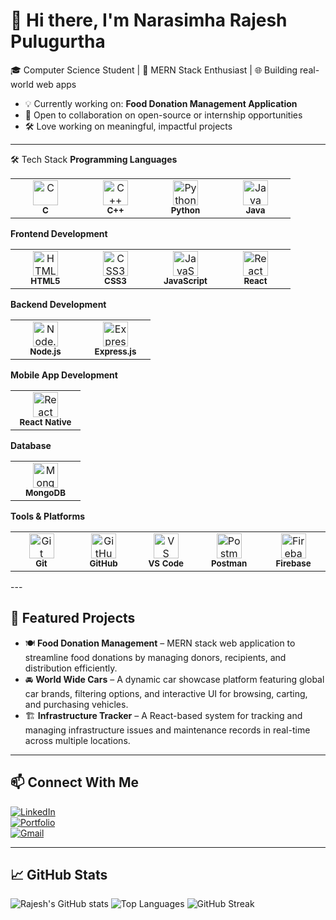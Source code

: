 # 👋 Hi there, I'm Narasimha Rajesh Pulugurtha

🎓 Computer Science Student |
🚀 MERN Stack Enthusiast | 🌐 Building real-world web apps  
- 💡 Currently working on: **Food Donation Management Application**
- 🤝 Open to collaboration on open-source or internship opportunities
- 🛠️ Love working on meaningful, impactful projects
---

🛠️ Tech Stack
**Programming Languages**
<table> <tr> <td align="center" width="96"> <img src="https://cdn.jsdelivr.net/gh/devicons/devicon/icons/c/c-original.svg" width="40" alt="C" /><br><sub><b>C</b></sub> </td> <td align="center" width="96"> <img src="https://cdn.jsdelivr.net/gh/devicons/devicon/icons/cplusplus/cplusplus-original.svg" width="40" alt="C++" /><br><sub><b>C++</b></sub> </td> <td align="center" width="96"> <img src="https://cdn.jsdelivr.net/gh/devicons/devicon/icons/python/python-original.svg" width="40" alt="Python" /><br><sub><b>Python</b></sub> </td> <td align="center" width="96"> <img src="https://cdn.jsdelivr.net/gh/devicons/devicon/icons/java/java-original.svg" width="40" alt="Java" /><br><sub><b>Java</b></sub> </td> </tr> </table>

**Frontend Development**
<table> <tr> <td align="center" width="96"> <img src="https://cdn.jsdelivr.net/gh/devicons/devicon/icons/html5/html5-original.svg" width="40" alt="HTML5" /><br><sub><b>HTML5</b></sub> </td> <td align="center" width="96"> <img src="https://cdn.jsdelivr.net/gh/devicons/devicon/icons/css3/css3-original.svg" width="40" alt="CSS3" /><br><sub><b>CSS3</b></sub> </td> <td align="center" width="96"> <img src="https://cdn.jsdelivr.net/gh/devicons/devicon/icons/javascript/javascript-original.svg" width="40" alt="JavaScript" /><br><sub><b>JavaScript</b></sub> </td> <td align="center" width="96"> <img src="https://cdn.jsdelivr.net/gh/devicons/devicon/icons/react/react-original.svg" width="40" alt="React" /><br><sub><b>React</b></sub> </td> </tr> </table>

**Backend Development**
<table> <tr> <td align="center" width="96"> <img src="https://cdn.jsdelivr.net/gh/devicons/devicon/icons/nodejs/nodejs-original.svg" width="40" alt="Node.js" /><br><sub><b>Node.js</b></sub> </td> <td align="center" width="96"> <img src="https://cdn.jsdelivr.net/gh/devicons/devicon/icons/express/express-original.svg" width="40" alt="Express.js" /><br><sub><b>Express.js</b></sub> </td> </tr> </table>

**Mobile App Development**
<table> <tr> <td align="center" width="96"> <img src="https://cdn.jsdelivr.net/gh/devicons/devicon/icons/react/react-original.svg" width="40" alt="React Native" /><br><sub><b>React Native</b></sub> </td> </tr> </table>

**Database**
<table> <tr> <td align="center" width="96"> <img src="https://cdn.jsdelivr.net/gh/devicons/devicon/icons/mongodb/mongodb-original.svg" width="40" alt="MongoDB" /><br><sub><b>MongoDB</b></sub> </td> </tr> </table>

**Tools & Platforms**
<table> <tr> <td align="center" width="96"> <img src="https://cdn.jsdelivr.net/gh/devicons/devicon/icons/git/git-original.svg" width="40" alt="Git" /><br><sub><b>Git</b></sub> </td> <td align="center" width="96"> <img src="https://cdn.jsdelivr.net/gh/devicons/devicon/icons/github/github-original.svg" width="40" alt="GitHub" /><br><sub><b>GitHub</b></sub> </td> <td align="center" width="96"> <img src="https://cdn.jsdelivr.net/gh/devicons/devicon/icons/vscode/vscode-original.svg" width="40" alt="VS Code" /><br><sub><b>VS Code</b></sub> </td> <td align="center" width="96"> <img src="https://cdn.jsdelivr.net/gh/devicons/devicon/icons/postman/postman-original.svg" width="40" alt="Postman" /><br><sub><b>Postman</b></sub> </td> <td align="center" width="96"> <img src="https://cdn.jsdelivr.net/gh/devicons/devicon/icons/firebase/firebase-plain.svg" width="40" alt="Firebase" /><br><sub><b>Firebase</b></sub> </td> </tr> </table>
---

## 🚀 Featured Projects

- 🍽️ **Food Donation Management** – MERN stack web application to streamline food donations by managing donors, recipients, and distribution efficiently.
- 🚘 **World Wide Cars** – A dynamic car showcase platform featuring global car brands, filtering options, and interactive UI for browsing, carting, and purchasing vehicles.
- 🏗️ **Infrastructure Tracker** – A React-based system for tracking and managing infrastructure issues and maintenance records in real-time across multiple locations.

---
## 📫 Connect With Me

[![LinkedIn](https://img.shields.io/badge/-LinkedIn-blue?style=flat-square&logo=linkedin)](https://linkedin.com/in/your-link)  
[![Portfolio](https://img.shields.io/badge/-Portfolio-000?style=flat-square&logo=dev.to)](https://yourportfolio.com)  
[![Gmail](https://img.shields.io/badge/-Email-D14836?style=flat-square&logo=gmail&logoColor=white)](mailto:your.email@gmail.com)

---

## 📈 GitHub Stats

![Rajesh's GitHub stats](https://github-readme-stats.vercel.app/api?username=PRajesh999&show_icons=true&theme=radical)
![Top Languages](https://github-readme-stats.vercel.app/api/top-langs/?username=PRajesh999&layout=compact&theme=radical)
![GitHub Streak](https://streak-stats.demolab.com?user=PRajesh999&theme=tokyonight)

